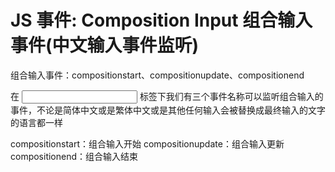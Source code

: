 # JS 事件: Composition Input 组合输入事件(中文输入事件监听)

组合输入事件：compositionstart、compositionupdate、compositionend


在 <input> 标签下我们有三个事件名称可以监听组合输入的事件，不论是简体中文或是繁体中文或是其他任何输入会被替换成最终输入的文字的语言都一样

compositionstart：组合输入开始
compositionupdate：组合输入更新
compositionend：组合输入结束
